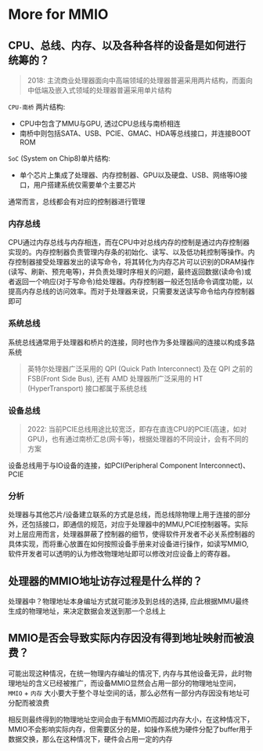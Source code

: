 # More for MMIO

## CPU、总线、内存、以及各种各样的设备是如何进行统筹的？

> 2018: 主流商业处理器面向中高端领域的处理器普遍采用两片结构，而面向中低端及嵌入式领域的处理器普遍采用单片结构 

`CPU-南桥` 两片结构:
- CPU中包含了MMU与GPU, 透过CPU总线与南桥相连
- 南桥中则包括SATA、USB、PCIE、GMAC、HDA等总线接口，并连接BOOT ROM

`SoC` (System on Chip8)单片结构:
- 单个芯片上集成了处理器、内存控制器、GPU以及硬盘、USB、网络等IO接口，用户搭建系统仅需要单个主要芯片

通常而言，总线都会有对应的控制器进行管理

### 内存总线

CPU通过内存总线与内存相连，而在CPU中对总线内存的控制是通过内存控制器实现的。内存控制器负责管理内存条的初始化、读写、以及低功耗控制等操作。内存控制器接受处理器发出的读写命令，将其转化为内存芯片可以识别的DRAM操作(读写、刷新、预充电等)，并负责处理时序相关的问题，最终返回数据(读命令)或者返回一个响应(对于写命令)给处理器。内存控制器一般还包括命令调度功能，以提高内存总线的访问效率。而对于处理器来说，只需要发送读写命令给内存控制器即可

### 系统总线

系统总线通常用于处理器和桥片的连接，同时也作为多处理器间的连接以构成多路系统

> 英特尔处理器广泛采用的 QPI (Quick Path Interconnect) 及在 QPI 之前的 FSB(Front Side Bus), 还有 AMD 处理器所广泛采用的 HT (HyperTransport) 接口都属于系统总线

### 设备总线

> 2022: 当前PCIE总线用途比较宽泛，即存在直连CPU的PCIE(高速，如对GPU)，也有通过南桥汇总(网卡等)，根据处理器的不同设计，会有不同的方案

设备总线用于与IO设备的连接，如PCI(Peripheral Component Interconnect)、PCIE

### 分析

处理器与其他芯片/设备建立联系的方式是总线，而总线除物理上用于连接的部分外，还包括接口，即通信的规范，对应于处理器中的MMU,PCIE控制器等。实际对上层应用而言，处理器屏蔽了控制器的细节，使得软件开发者不必关系控制器的具体实现，而将重心放置在如何按照设备手册来对设备进行操作，如读写MMIO, 软件开发者可以透明的认为修改物理地址即可以修改对应设备上的寄存器。

## 处理器的MMIO地址访存过程是什么样的？

处理器中？物理地址本身编址方式就可能涉及到总线的选择, 应此根据MMU最终生成的物理地址，来决定数据会发送到那一个总线上

## MMIO是否会导致实际内存因没有得到地址映射而被浪费？

可能出现这种情况，在统一物理内存编址的情况下, 内存与其他设备无异，此时物理地址的含义已经被推广，而设备MMIO显然会占用一部分的物理地址空间， `MMIO` + `内存` 大小要大于整个寻址空间的话，那么必然有一部分内存因没有地址可分配而被浪费

相反则最终得到的物理地址空间会由于有MMIO而超过内存大小，在这种情况下，MMIO不会影响实际内存，但需要区分的是，如操作系统为硬件分配了buffer用于数据交换，那么在这种情况下，硬件会占用一定的内存



